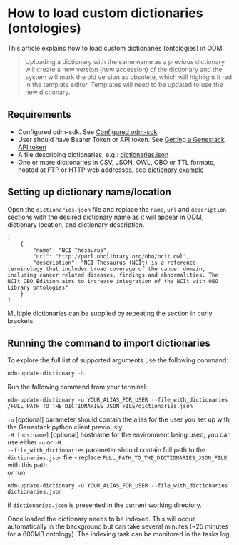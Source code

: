 # How to load custom dictionaries (ontologies)

This article explains how to load custom dictionaries (ontologies) in ODM.

> Uploading a dictionary with the same name as a previous dictionary will create a new version (new accession) of the dictionary and the system will mark the old version as obsolete, which will highlight it red in the template editor. Templates will need to be updated to use the new dictionary.

## Requirements

- Configured odm-sdk. See [Configured odm-sdk](../../configuration.md)
- User should have Bearer Token or API token. See [Getting a Genestack API token](https://odm-user-guide.readthedocs.io/en/latest/doc-odm-user-guide/getting-a-genestack-api-token.html#token-label)
- A file describing dictionaries, e.g.: [dictionaries.json](loading-new-ontology/dictionaries.json)
- One or more dictionaries in CSV, JSON, OWL, OBO or TTL formats, hosted at FTP or HTTP web addresses, see [dictionary example](http://purl.obolibrary.org/obo/go.owl)

## Setting up dictionary name/location

Open the `dictionaries.json` file and replace the `name`, `url` and `description` sections with the desired dictionary name as it will appear in ODM, dictionary location, and dictionary description.

```text
[
    {
        "name": "NCI Thesaurus",
        "url": "http://purl.obolibrary.org/obo/ncit.owl",
        "description": "NCI Thesaurus (NCIt) is a reference terminology that includes broad coverage of the cancer domain, including cancer related diseases, findings and abnormalities. The NCIt OBO Edition aims to increase integration of the NCIt with OBO Library ontologies"
    }
]
```

Multiple dictionaries can be supplied by repeating the section in curly brackets.

## Running the command to import dictionaries

To explore the full list of supported arguments use the following command:

```bash
odm-update-dictionary -h
```

Run the following command from your terminal:

```shell
odm-update-dictionary -u YOUR_ALIAS_FOR_USER --file_with_dictionaries /FULL_PATH_TO_THE_DICTIONARIES_JSON_FILE/dictionaries.json
```

`-u` [optional] parameter should contain the alias for the user you set up with the Genestack python client previously.<br/>
`-H [hostname]` [optional] hostname for the environment being used; you can use either `-u` or `-H`.<br/>
`--file_with_dictionaries` parameter should contain full path to the `dictionaries.json` file - replace `FULL_PATH_TO_THE_DICTIONARIES_JSON_FILE` with this path.<br/>
or run

```shell
odm-update-dictionary -u YOUR_ALIAS_FOR_USER --file_with_dictionaries dictionaries.json
```

if `dictionaries.json` is presented in the current working directory.

Once loaded the dictionary needs to be indexed. This will occur automatically in the background but can take several minutes (~25 minutes for a 600MB ontology). The indexing task can be monitored in the tasks log.
